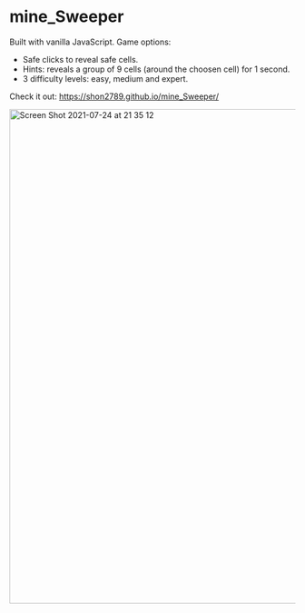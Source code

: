 # mine_Sweeper

Built with vanilla JavaScript.
Game options:
- Safe clicks to reveal safe cells.
- Hints: reveals a group of 9 cells (around the choosen cell) for 1 second.
- 3 difficulty levels: easy, medium and expert.

Check it out: https://shon2789.github.io/mine_Sweeper/


<img width="871" alt="Screen Shot 2021-07-24 at 21 35 12" src="https://user-images.githubusercontent.com/74869982/126878178-161f0dd3-ed22-4375-bec8-5a15142beffa.png">
